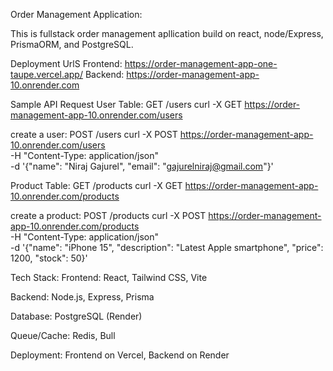 Order Management Application:

This is fullstack order management apllication build on react, node/Express, PrismaORM, and PostgreSQL.

Deployment UrlS
Frontend: https://order-management-app-one-taupe.vercel.app/
Backend: https://order-management-app-10.onrender.com

Sample API Request
User Table:
GET /users
curl -X GET https://order-management-app-10.onrender.com/users

create a user:
POST /users
curl -X POST https://order-management-app-10.onrender.com/users \
-H "Content-Type: application/json" \
-d '{"name": "Niraj Gajurel", "email": "gajurelniraj@gmail.com"}'

Product Table:
GET /products
curl -X GET https://order-management-app-10.onrender.com/products

create a product:
POST /products
curl -X POST https://order-management-app-10.onrender.com/products \
-H "Content-Type: application/json" \
-d '{"name": "iPhone 15", "description": "Latest Apple smartphone", "price": 1200, "stock": 50}'

Tech Stack:
Frontend: React, Tailwind CSS, Vite

Backend: Node.js, Express, Prisma

Database: PostgreSQL (Render)

Queue/Cache: Redis, Bull

Deployment: Frontend on Vercel, Backend on Render
